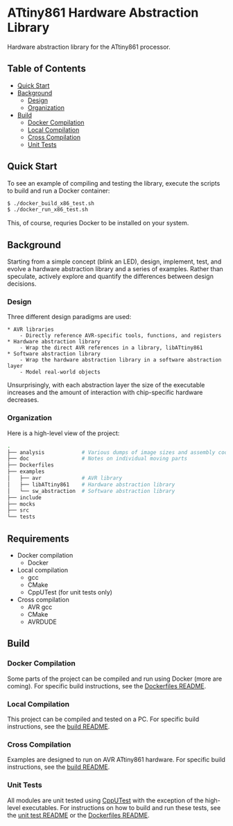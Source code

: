 # ATtiny861 Hardware Abstraction Library
Hardware abstraction library for the ATtiny861 processor.


## Table of Contents

  * [Quick Start](#quick-start)
  * [Background](#background)
    - [Design](#design)
    - [Organization](#organization)
  * [Build](#build)
    - [Docker Compilation](#docker-compilation)
    - [Local Compilation](#local-compilation)
    - [Cross Compilation](#cross-compilation)
    - [Unit Tests](#unit-tests)


## Quick Start
To see an example of compiling and testing the library, execute the scripts to build and run a Docker container:
```bash
$ ./docker_build_x86_test.sh
$ ./docker_run_x86_test.sh
```
This, of course, requries Docker to be installed on your system.


## Background
Starting from a simple concept (blink an LED), design, implement, test, and evolve a hardware abstraction library and a series of examples. Rather than speculate, actively explore and quantify the differences between design decisions.


### Design
Three different design paradigms are used:

    * AVR libraries
        - Directly reference AVR-specific tools, functions, and registers
    * Hardware abstraction library
        - Wrap the direct AVR references in a library, libATtiny861
    * Software abstraction library
        - Wrap the hardware abstraction library in a software abstraction layer
        - Model real-world objects

Unsurprisingly, with each abstraction layer the size of the executable increases and the amount of interaction with chip-specific hardware decreases.


### Organization
Here is a high-level view of the project:
```bash
.
├── analysis            # Various dumps of image sizes and assembly code
├── doc                 # Notes on individual moving parts
├── Dockerfiles
├── examples
│   ├── avr             # AVR library
│   ├── libATtiny861    # Hardware abstraction library 
│   └── sw_abstraction  # Software abstraction library
├── include
├── mocks
├── src
└── tests
```


## Requirements

  * Docker compilation
    - Docker
  * Local compilation
    - gcc
    - CMake
    - CppUTest (for unit tests only)
  * Cross compilation
    - AVR gcc
    - CMake
    - AVRDUDE


## Build


### Docker Compilation
Some parts of the project can be compiled and run using Docker (more are coming).
For specific build instructions, see the [Dockerfiles README](Dockerfiles/README.md).


### Local Compilation
This project can be compiled and tested on a PC.
For specific build instructions, see the [build README](README_build.md).


### Cross Compilation
Examples are designed to run on AVR ATtiny861 hardware.
For specific build instructions, see the [build README](README_build.md).


### Unit Tests
All modules are unit tested using [CppUTest](http://cpputest.github.io/) with the exception of the high-level executables.
For instructions on how to build and run these tests, see the [unit test README](README_unit_tests.md) or the [Dockerfiles README](Dockerfiles/README.md).
